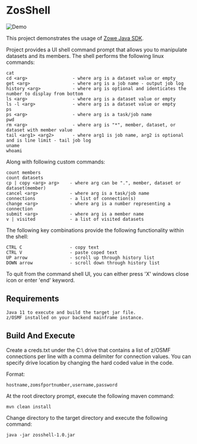 # ZosShell

![Demo](https://github.com/frankgiordano/ZosShell/blob/master/demo.gif)
  
This project demonstrates the usage of [Zowe Java SDK](https://github.com/zowe/zowe-client-java-sdk).
  
Project provides a UI shell command prompt that allows you to manipulate datasets and its members. The shell performs the following linux commands:  
  
    cat
    cd <arg>                 - where arg is a dataset value or empty
    get <arg>                - where arg is a job name - output job log
    history <arg>            - where arg is optional and identicates the number to display from bottom 
    ls <arg>                 - where arg is a dataset value or empty 
    ls -l <arg>              - where arg is a dataset value or empty 
    ps
    ps <arg>                 - where arg is a task/job name   
    pwd   
    rm <arg>                 - where arg is "*", member, dataset, or dataset with member value
    tail <arg1> <arg2>       - where arg1 is job name, arg2 is optional and is line limit - tail job log
    uname
    whoami
  
Along with following custom commands:  
    
    count members  
    count datasets
    cp | copy <arg> arg>    - where arg can be ".", member, dataset or dataset(member)  
    cancel <arg>            - where arg is a task/job name  
    connections             - a list of connection(s)   
    change <arg>            - where arg is a number representing a connection
    submit <arg>            - where arg is a member name  
    v | visited             - a list of visited datasets  
  
The following key combinations provide the following functionality within the shell:  
  
    CTRL C                  - copy text
    CTRL V                  - paste coped text
    UP arrow                - scroll up through history list
    DOWN arrow              - scroll down through history list
    
To quit from the command shell UI, you can either press 'X' windows close icon or enter 'end' keyword.  
  
## Requirements  
  
    Java 11 to execute and build the target jar file.   
    z/OSMF installed on your backend mainframe instance.  
    
## Build And Execute  

Create a creds.txt under the C:\ drive that contains a list of z/OSMF connections per line with a comma delimiter for
connection values. You can specify drive location by changing the hard coded value in the code.  
  
Format:  
    
    hostname,zomsfportnumber,username,password  
    
At the root directory prompt, execute the following maven command:  
  
    mvn clean install  
  
Change directory to the target directory and execute the following command:  
  
    java -jar zosshell-1.0.jar  
  

